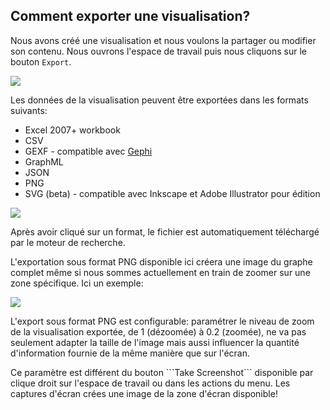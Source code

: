 ## Comment exporter une visualisation?

Nous avons créé une visualisation et nous voulons la partager ou modifier son contenu. Nous ouvrons l'espace de travail puis nous cliquons sur le bouton ```Export```.


![](https://github.com/Linkurious/linkurious-enterprise-manual/raw/master/en/manage/MenuExport.png)

Les données de la visualisation peuvent être exportées dans les formats suivants:

* Excel 2007+ workbook
* CSV
* GEXF - compatible avec [Gephi](https://gephi.github.io/)
* GraphML
* JSON
* PNG
* SVG (beta) - compatible avec Inkscape et Adobe Illustrator pour édition

![](https://github.com/Linkurious/linkurious-enterprise-manual/raw/master/en/manage/Format.png)

Après avoir cliqué sur un format, le fichier est automatiquement téléchargé par le moteur de recherche.

L'exportation sous format PNG disponible ici créera une image du graphe complet même si nous sommes actuellement en train de zoomer sur une zone spécifique. Ici un exemple:

![](https://github.com/Linkurious/linkurious-enterprise-manual/raw/master/en/manage/SS.png)

L'export sous format PNG est configurable: paramétrer le niveau de zoom de la visualisation exportée, de 1 (dézoomée) à 0.2 (zoomée), ne va pas seulement adapter la taille de l'image mais aussi influencer la quantité d'information fournie de la même manière que sur l'écran.


<div class="alert alert-info">
   Ce paramètre est différent du bouton ```Take Screenshot``` disponible par clique droit sur  l'espace de travail ou dans les actions du menu. Les captures d'écran crées une image de la zone d'écran disponible!
</div>